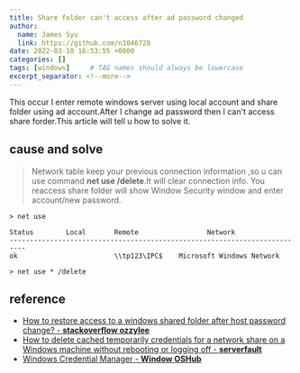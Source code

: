 ```yaml
---
title: Share folder can't access after ad password changed
author:
  name: James Syu
  link: https://github.com/n1046728
date: 2022-03-10 16:53:55 +0800
categories: []
tags: [windows]     # TAG names should always be lowercase
excerpt_separator: <!--more-->
---
```

This occur I enter remote windows server using local account and share folder using ad account.After I change ad password then I can't access share forder.This article will tell u how to solve it.
<!--more-->
## cause and solve
> Network table keep your previous connection information ,so u can use command **net use /delete**.It will clear connection info.
> You reaccess share folder will show Window Security window and enter account/new password.

```console
> net use

Status        Local       Remote                 Network
--------------------------------------------------------------------------
ok                        \\tp123\IPC$    Microsoft Windows Network

> net use * /delete 
```

## reference 
* [How to restore access to a windows shared folder after host password change? - **stackoverflow ozzylee**](https://stackoverflow.com/questions/54898305/how-to-restore-access-to-a-windows-shared-folder-after-host-password-change)
* [How to delete cached temporarily credentials for a network share on a Windows machine without rebooting or logging off - **serverfault**](https://serverfault.com/questions/451387/how-to-delete-cached-temporarily-credentials-for-a-network-share-on-a-windows-ma)
* [Windows Credential Manager - **Window OSHub**](http://woshub.com/saved-passwords-windows-credential-manager/)
